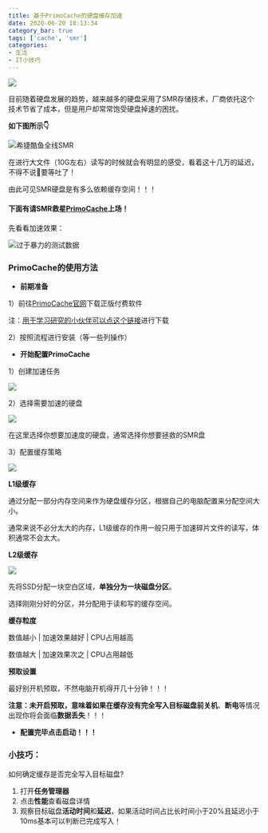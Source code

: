 ```yaml
---
title: 基于PrimoCache的硬盘缓存加速
date: 2020-06-20 18:13:34
category_bar: true
tags: ['cache', 'smr']
categories:
- 生活
- IT小技巧
---
```

![](https://wpcos-1300629776.cos.ap-chengdu.myqcloud.com/Picture/wp/article/202006/primocache/20200620173204.png)

目前随着硬盘发展的趋势，越来越多的硬盘采用了SMR存储技术，厂商依托这个技术节省了成本，但是用户却常常饱受硬盘掉速的困扰。

**如下图所示👇**

![](https://wpcos-1300629776.cos.ap-chengdu.myqcloud.com/Picture/wp/article/202006/primocache/1592645713715.jpeg)希捷酷鱼全线SMR

在进行大文件（10G左右）读写的时候就会有明显的感受，看着这十几万的延迟，不得不说👴要等吐了！

由此可见SMR硬盘是有多么依赖缓存空间！！！

#### 下面有请SMR救星[PrimoCache](https://www.romexsoftware.com/zh-cn/primo-cache/index.html)上场！

先看看加速效果：

![](https://wpcos-1300629776.cos.ap-chengdu.myqcloud.com/Picture/wp/article/202006/primocache/1592645718106.jpeg)过于暴力的测试数据

### PrimoCache的使用方法

- **前期准备**

1）前往[PrimoCache官网](https://www.romexsoftware.com/zh-cn/primo-cache/index.html)下载正版付费软件

 注：[用于学习研究的小伙伴可以点这个链接](https://wpcos-1300629776.cos.ap-chengdu.myqcloud.com/Picture/wp/article/202006/primocache/PrimoCache%20v3.09.zip)进行下载

2）按照流程进行安装（等一些列操作）

- **开始配置PrimoCache**

1）创建加速任务

![](https://wpcos-1300629776.cos.ap-chengdu.myqcloud.com/Picture/wp/article/202006/primocache/1.png)

2）选择需要加速的硬盘

![](https://wpcos-1300629776.cos.ap-chengdu.myqcloud.com/Picture/wp/article/202006/primocache/2.png)

在这里选择你想要加速度的硬盘，通常选择你想要拯救的SMR盘

3）配置缓存策略

![](https://wpcos-1300629776.cos.ap-chengdu.myqcloud.com/Picture/wp/article/202006/primocache/3.png)

**L1级缓存**

通过分配一部分内存空间来作为硬盘缓存分区，根据自己的电脑配置来分配空间大小。

通常来说不必分太大的内存，L1级缓存的作用一般只用于加速碎片文件的读写，体积通常不会太大。

**L2级缓存**

![](https://wpcos-1300629776.cos.ap-chengdu.myqcloud.com/Picture/wp/article/202006/primocache/4.png)

先将SSD分配一块空白区域，**单独分为一块磁盘分区**。

选择刚刚分好的分区，并分配用于读和写的缓存空间。

**缓存粒度**

数值越小 | 加速效果越好 | CPU占用越高

数值越大 | 加速效果次之 | CPU占用越低

**预取设置**

最好别开机预取，不然电脑开机得开几十分钟！！！

**注意：**未开启预取，意味着如果在缓存没有完全写入目标磁盘前**关机**、**断电**等情况出现你将会面临**数据丢失**！！！

- **配置完毕点击启动！！！**

### **小技巧：**

如何确定缓存是否完全写入目标磁盘?

1. 打开**任务管理器**
2. 点击**性能**查看磁盘详情
3. 观察目标磁盘**活动时间**和**延迟**，如果活动时间占比长时间小于20%且延迟小于10ms基本可以判断已完成写入！